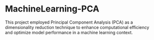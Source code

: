 # MachineLearning-PCA
This project employed Principal Component Analysis (PCA) as a dimensionality reduction technique to enhance computational efficiency and optimize model performance in a machine learning context.
